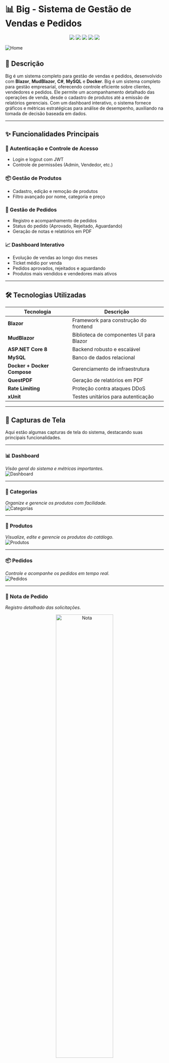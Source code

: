 #    📊 Big - Sistema de Gestão de Vendas e Pedidos

<p align="center">
  <img src="https://img.shields.io/badge/Blazor-512BD4?style=for-the-badge&logo=blazor&logoColor=white">
  <img src="https://img.shields.io/badge/MudBlazor-0288D1?style=for-the-badge&logo=blazor&logoColor=white">
  <img src="https://img.shields.io/badge/.NET%208-512BD4?style=for-the-badge&logo=dotnet&logoColor=white">
  <img src="https://img.shields.io/badge/MySQL-4479A1?style=for-the-badge&logo=mysql&logoColor=white">
  <img src="https://img.shields.io/badge/Docker-2496ED?style=for-the-badge&logo=docker&logoColor=white">

</p>


![Home](Image/Home.png)


## 📌 Descrição

Big é um sistema completo para gestão de vendas e pedidos, desenvolvido com **Blazor**, **MudBlazor**, **C#**, **MySQL** e **Docker**. Big é um sistema completo para gestão empresarial, oferecendo controle eficiente sobre clientes, vendedores e pedidos. Ele permite um acompanhamento detalhado das operações de venda, desde o cadastro de produtos até a emissão de relatórios gerenciais. Com um dashboard interativo, o sistema fornece gráficos e métricas estratégicas para análise de desempenho, auxiliando na tomada de decisão baseada em dados.

---

## ✨ **Funcionalidades Principais**

### 🔑 Autenticação e Controle de Acesso
- Login e logout com JWT
- Controle de permissões (Admin, Vendedor, etc.)

### 📦 Gestão de Produtos
- Cadastro, edição e remoção de produtos
- Filtro avançado por nome, categoria e preço

### 🛒 Gestão de Pedidos
- Registro e acompanhamento de pedidos
- Status do pedido (Aprovado, Rejeitado, Aguardando)
- Geração de notas e relatórios em PDF

### 📈 Dashboard Interativo
- Evolução de vendas ao longo dos meses
- Ticket médio por venda
- Pedidos aprovados, rejeitados e aguardando
- Produtos mais vendidos e vendedores mais ativos

---

## 🛠 **Tecnologias Utilizadas**

| Tecnologia       | Descrição |
|----------------|-----------|
| **Blazor** | Framework para construção do frontend |
| **MudBlazor** | Biblioteca de componentes UI para Blazor |
| **ASP.NET Core 8** | Backend robusto e escalável |
| **MySQL** | Banco de dados relacional |
| **Docker + Docker Compose** | Gerenciamento de infraestrutura |
| **QuestPDF** | Geração de relatórios em PDF |
| **Rate Limiting** | Proteção contra ataques DDoS |
| **xUnit** | Testes unitários para autenticação |

---

## 📸 Capturas de Tela

Aqui estão algumas capturas de tela do sistema, destacando suas principais funcionalidades.

---

### 📊 Dashboard
*Visão geral do sistema e métricas importantes.*  
![Dashboard](./Image/Dashboard.png)

---

### 📂 Categorias
*Organize e gerencie os produtos com facilidade.*  
![Categorias](./Image/Categorias.png)

---

### 🛒 Produtos
*Visualize, edite e gerencie os produtos do catálogo.*  
![Produtos](./Image/Produtos.png)

---

### 📦 Pedidos
*Controle e acompanhe os pedidos em tempo real.*  
![Pedidos](./Image/Pedidos.png)

---

### 📝 Nota de Pedido  
*Registro detalhado das solicitações.*  

<p align="center">
    <img src="./Image/Nota.png" alt="Nota" width="60%">
</p>

---

### 👥 Gerenciamento de Funcionários
*Controle de acessos e dados da equipe.*  
![Funcionarios](./Image/Funcionarios.png)

---

### 🔐 Login e Autenticação
*Acesso seguro ao sistema.*  
![Login](./Image/Login.png)

---


## 🚀 **Como Rodar o Projeto**

### 1️⃣ **Clonar o Repositório**
```sh
git clone https://github.com/seu-usuario/Big-System.git
cd Big-System
```

### 2️⃣ **Configurar o Banco de Dados**
```sh
docker-compose up -d
```

### 3️⃣ **Executar a Aplicação**
```sh
dotnet run --project Big.Server
```


## 📩 **Contato**
Caso tenha dúvidas ou sugestões, entre em contato:
- 📧 Email: lucasmagalhaes728@gmail.com
- 🔗 [LinkedIn](www.linkedin.com/in/lucas-magalhães-702684291)

